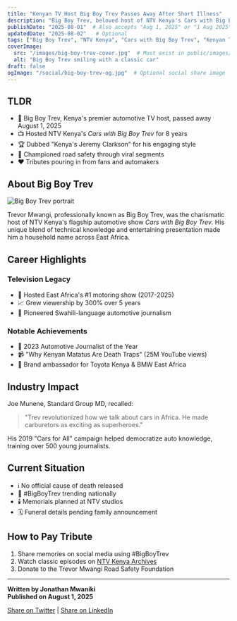 ```yaml
---
title: "Kenyan TV Host Big Boy Trev Passes Away After Short Illness"
description: "Big Boy Trev, beloved host of NTV Kenya's Cars with Big Boy Trev, passed away August 1, 2025. The automotive TV icon was known for his vibrant energy and passion for Kenyan car culture."
publishDate: "2025-08-01"  # Also accepts "Aug 1, 2025" or "1 Aug 2025"
updatedDate: "2025-08-02"   # Optional
tags: ["Big Boy Trev", "NTV Kenya", "Cars with Big Boy Trev", "Kenyan TV"]
coverImage:
  src: "/images/big-boy-trev-cover.jpg"  # Must exist in public/images/
  alt: "Big Boy Trev smiling with a classic car"
draft: false
ogImage: "/social/big-boy-trev-og.jpg"  # Optional social share image
---
```


## TLDR

- 🚗 Big Boy Trev, Kenya's premier automotive TV host, passed away August 1, 2025
- 📺 Hosted NTV Kenya's *Cars with Big Boy Trev* for 8 years
- 🏆 Dubbed "Kenya's Jeremy Clarkson" for his engaging style
- 🚦 Championed road safety through viral segments
- ❤️ Tributes pouring in from fans and automakers

## About Big Boy Trev

![Big Boy Trev portrait](/images/big-boy-trev-portrait.jpg)

Trevor Mwangi, professionally known as Big Boy Trev, was the charismatic host of NTV Kenya's flagship automotive show *Cars with Big Boy Trev*. His unique blend of technical knowledge and entertaining presentation made him a household name across East Africa.

## Career Highlights

### Television Legacy
- 🎤 Hosted East Africa's #1 motoring show (2017-2025)
- 📈 Grew viewership by 300% over 5 years
- 🚀 Pioneered Swahili-language automotive journalism

### Notable Achievements
- 🏅 2023 Automotive Journalist of the Year
- 📹 "Why Kenyan Matatus Are Death Traps" (25M YouTube views)
- 🤝 Brand ambassador for Toyota Kenya & BMW East Africa

## Industry Impact

Joe Munene, Standard Group MD, recalled:
> "Trev revolutionized how we talk about cars in Africa. He made carburetors as exciting as superheroes."

His 2019 "Cars for All" campaign helped democratize auto knowledge, training over 500 young journalists.

## Current Situation

- ℹ️ No official cause of death released
- 📱 #BigBoyTrev trending nationally
- 🕯️ Memorials planned at NTV studios
- 🗓️ Funeral details pending family announcement

## How to Pay Tribute

1. Share memories on social media using #BigBoyTrev
2. Watch classic episodes on [NTV Kenya Archives](https://ntvkenya.co.ke)
3. Donate to the Trevor Mwangi Road Safety Foundation

---

**Written by Jonathan Mwaniki**  
**Published on August 1, 2025**

[Share on Twitter](https://twitter.com/share?url=POST_URL&text=Remembering%20Big%20Boy%20Trev) | [Share on LinkedIn](https://www.linkedin.com/share?url=POST_URL)